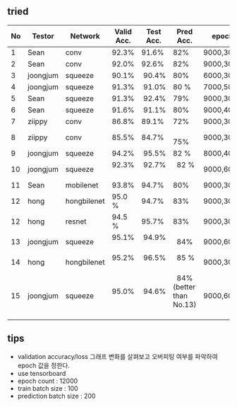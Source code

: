 ## tried
|  No | Testor  | Network | Valid Acc.|Test Acc. | Pred Acc.| epoch      | Learning Rate   | Batch | Optimizer  | win_stride|win_size  | time_shift|sample_rate  |back_vol.|back_freq.|dct_coef.|train_data                |test_data|
|-----|---------|---------|---------- |----------|----------|--------------|---------------|-------|----------|----------|----------|-----------|-------------|---------|----------|---------|---------------------------|------------|
|  1  | Sean    |  conv   |  92.3%    |   91.6%  |   82%    | 9000,3000  | 0.001,0.0001    | 100   | Momentum   |  10       |   30     | 100       |  16000      |  0.3    |  0.8     |   40    |   speech_dataset         |    audio    |
|  2  | Sean    |  conv   |  92.0%    |   92.6%  |   82%    | 9000,3000  | 0.002,0.0003    | 100   | Momentum   |  10       |   30     | 100       |  16000      |  0.3    |  0.8     |   40    |   speech_dataset         |    audio    |
|  3  | joongjum| squeeze |  90.1%    |  90.4%   |   80%    | 6000,3000  | 0.001,0.0001    | 100   | RMSProp    |  10       |   30     | 100       |  16000      |  0.3    |  0.9     |   40    |   speech_dataset         |    audio    |
|  4  | joongjum| squeeze |  91.3%    |  91.0%   |   80 %    | 7000,5000  | 0.001,0.0001   | 100   | RMSProp    |  10       |   30     | 100       |  16000      |  0.1    |  0.8    |   40    |   speech_dataset        |    audio    |
|  5  | Sean    | squeeze |  91.3%    |  92.4%   |   79%    | 9000,3000  | 0.001,0.0001    | 100   | Adam       |  10       |   30     | 100       |  16000      |  0.1    |  0.7     |   40    |   speech_dataset         |    audio    |
|  6  | Sean    | squeeze |  91.6%    |  91.1%   |   80%    | 9000,4000  | 0.001,0.0001    | 100   | Adam       |  10       |   30     | 100       |  16000      |  0.3    |  0.9     |   40    |   speech_dataset         |    audio    |
|  7  | ziippy  | conv    |  86.8%   |  89.1%   |     72%   |   9000,3000 | 0.001,0.0001  | 100   | RMSProp    |  10       |   30     |  0        |  16000      |  0.1    |  0.8    |   40    |   speech_dataset_1200    |    audio_1200   |
|  8  | ziippy  | conv    |  85.5%   |  84.7%   |     75%   |   9000,3000 | 0.001,0.0001   | 100   | RMSProp    |  10       |   30     |  0        |  16000      |  0.1    |  0.8    |   40    |   speech_dataset_shift   |    audio        |
|  9  | joongjum| squeeze |  94.2%   |  95.5%   |   82 %    | 8000,4000  | 0.001,0.0001    | 100   | RMSProp    |  10       |   30     | 100       |  16000      |  0.1    |  0.8    |   40    |   speech_dataset         |    audio    |
|  10 | joongjum| squeeze |  92.3%   |  92.7%   |   82 %    | 9000,6000  | 0.001,0.0001    | 100   | Momentum    |  10       |   30     | 100       |  16000      |  0.2    |  0.8    |   40    |   speech_dataset_shift  |    audio    |
| 11  | Sean    |mobilenet|  93.8%   |  94.7%   |   80%     | 9000,3000  | 0.002,0.0003    | 100   | Momentum    |  10       |   30     | 100       |  16000      |  0.3    |  0.8    |   40    |   speech_dataset         |   audio     |
| 12  | hong  | hongbilenet    |   95.0 %  |   94.7%   |   83%    | 9000,3000 |   0.002,0.0001  |   50  | Momentum  |   10   |   30     | 100       |  16000      |  0.3    |  0.8    |   40    |   speech_dataset         |   audio     |
| 12  | hong  | resnet    |   94.5 %  |   95.7%   |   83%    | 9000,3000 |   0.002,0.0001  |   50  | Momentum    |   10      |   30     | 100       |  16000      |  0.3    |  0.8    |   40    |   speech_dataset         |   audio     |      
|  13 | joongjum| squeeze |  95.1%   |  94.9%   |   84%    | 9000,6000  | 0.001,0.0001    | 100   | Adam    |  10       |   30     | 100       |  16000      |  0.2    |  0.8    |   40    |   speech_dataset_shift  |    audio    |
|  14 | hong| hongbilenet |  95.2%   |  96.5%   |   85 %    | 9000,3000  | 0.003,0.0001    | 50   | RMSProp    |  10       |   30     | 100       |  16000      |  0.2    |  0.8    |   40    |   speech_dataset  |    audio    |
|  15 | joongjum| squeeze |  95.0%   |  94.6%   |   84%(better than No.13)    | 9000,6000  | 0.001,0.0001    | 100   | Adam    |  10       |   30     | 100       |  16000      |  0.3    |  0.8    |   40    |   speech_dataset_shift  |    audio    |


## tips
- validation accuracy/loss 그래프 변화를 살펴보고 오버피팅 여부를 파악하여 epoch 값을 정한다.
- use tensorboard
- epoch count : 12000
- train batch size : 100
- prediction batch size : 200
